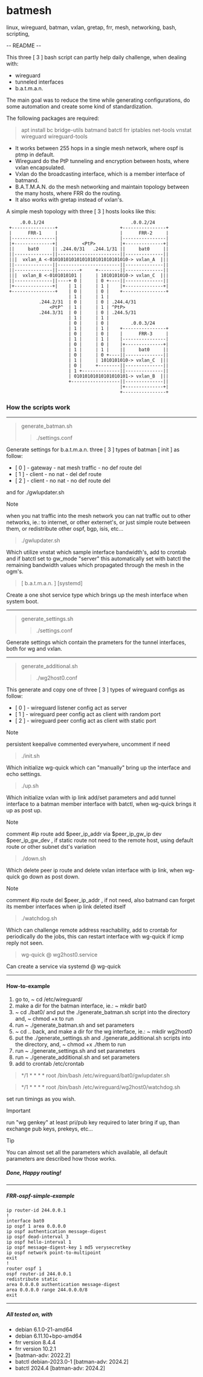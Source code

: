 # batmesh
linux, wireguard, batman, vxlan, gretap, frr, mesh, networking, bash, scripting, 

-- README --

This three [ 3 ] bash script can partly help daily challenge, when dealing with:

- wireguard
- tunneled interfaces
- b.a.t.m.a.n.

The main goal was to reduce the time while generating configurations, do some automation and create some kind of standardization.

The following packages are required:

> apt install bc bridge-utils batmand batctl frr iptables net-tools vnstat wireguard wireguard-tools

- It works between 255 hops in a single mesh network, where ospf is ptmp in default.
- Wireguard do the PtP tunneling and encryption between hosts, where vxlan encapsulated.
- Vxlan do the broadcasting interface, which is a member interface of batmand.
- B.A.T.M.A.N. do the mesh networking and maintain topology between the many hosts, where FRR do the routing.
- It also works with gretap instead of vxlan's.

A simple mesh topology with three [ 3 ] hosts looks like this:

             
         .0.0.1/24                                .0.0.2/24
     +----------------+                       +----------------+
     |      FRR-1     |                       |      FRR-2     |
     |----------------|                       |----------------|
     |+--------------+|         <PtP>         |+--------------+|
     ||     bat0     || .244.0/31   .244.1/31 ||     bat0     ||
     ||--------------||-----------------------||--------------||
     |||  vxlan_A <-01010101010101010101010101010-> vxlan_A  |||                        
     ||--------------||-----------------------||--------------||
     ||--------------||--------+     +--------||--------------||
     |||  vxlan_B <-0101010101 |     | 1010101010-> vxlan_C  ||| 
     ||--------------||----+ 0 |     | 0 +----||--------------||
     |+--------------+|    | 1 |     | 1 |    |+--------------+|
     +----------------+    | 0 |     | 0 |    +----------------+
                           | 1 |     | 1 | 
                .244.2/31  | 0 |     | 0 | .244.4/31
                    <PtP^  | 1 |     | 1 | ^PtP>
                .244.3/31  | 0 |     | 0 | .244.5/31
                           | 1 |     | 1 |
                           | 0 |     | 0 |        .0.0.3/24
                           | 1 |     | 1 |    +----------------+
                           | 0 |     | 0 |    |      FRR-3     |
                           | 1 |     | 1 |    |----------------|
                           | 0 |     | 0 |    |+--------------+|
                           | 1 |     | 1 |    ||     bat0     ||
                           | 0 |     | 0 +----||--------------||
                           | 1 |     | 1010101010-> vxlan_C  |||
                           | 0 |     +--------||--------------||
                           | 1 +--------------||--------------||
                           | 01010101010101010101-> vxlan_B  |||
                           +------------------||--------------||
                                              |+--------------+|
                                              +----------------+

### How the scripts work
---
> generate_batman.sh 
> > ./settings.conf

Generate settings for b.a.t.m.a.n. three [ 3 ] types of batman [ init ] as follow:
- [ 0 ] - gateway - nat mesh traffic - no def route del
- [ 1 ] - client - no nat - del def route
- [ 2 ] - client - no nat - no def route del

and for ./gwlupdater.sh
> [!NOTE]
> when you nat traffic into the mesh network you can nat traffic out to other networks, ie.: to internet, or other externet's, or just simple route between them, or redistribute other ospf, bgp, isis, etc...

> ./gwlupdater.sh 

Which utilize vnstat which sample interface bandwidth's, add to crontab and if batctl set to gw_mode "server" this automatically set with batctl the remaining bandwidth values which propagated through the mesh in the ogm's. 

> [ b.a.t.m.a.n. ] [systemd]

Create a one shot service type which brings up the mesh interface when system boot.

---

> generate_settings.sh
>> ./settings.conf

Generate settings which contain the prameters for the tunnel interfaces, both for wg and vxlan.

---

>  generate_additional.sh 
>> ./wg2host0.conf

This generate and copy one of three [ 3 ] types of wireguard configs as follow:
- [ 0 ] - wireguard listener config act as server
- [ 1 ] - wireguard peer config act as client with random port
- [ 2 ] - wireguard peer config act as client with static port
> [!NOTE]
> persistent keepalive commented everywhere, uncomment if need

> ./init.sh

Which initialize wg-quick which can "manually" bring up the interface and echo settings.

> ./up.sh

Which initialize vxlan with ip link add/set parameters and add tunnel interface to a batman member interface with batctl, when wg-quick brings it up as post up.
> [!NOTE]
> comment #ip route add $peer_ip_addr via $peer_ip_gw_ip dev $peer_ip_gw_dev , if static route not need to the remote host, using default route or other subnet dst's variation

> ./down.sh

Which delete peer ip route and delete vxlan interface with ip link, when wg-quick go down as post down.
> [!NOTE]
> comment #ip route del $peer_ip_addr , if not need, also batmand can forget its member interfaces when ip link deleted itself

> ./watchdog.sh

Which can challenge remote address reachability, add to crontab for periodically do the jobs, this can restart interface with wg-quick if icmp reply not seen.

> wg-quick @ wg2host0.service

Can create a service via systemd @ wg-quick 

---

#### How-to-example

1. go to, ~ cd /etc/wireguard/
2. make a dir for the batman interface, ie.: ~ mkdir bat0
3. ~ cd ./bat0/ and put the ./generate_batman.sh script into the directory and, ~ chmod +x to run
4. run ~ ./generate_batman.sh and set parameters
5. ~ cd .. back, and make a dir for the wg interface, ie.: ~ mkdir wg2host0
6. put the ./generate_settings.sh and ./generate_additional.sh scripts into the directory,
and, ~ chmod +x ./them to run
7. run ~ ./generate_settings.sh and set parameters 
8. run ~ ./generate_additional.sh and set parameters
9. add to crontab /etc/crontab
> */1 *     * * *   root  /bin/bash /etc/wireguard/bat0/gwlupdater.sh

> */1 *     * * *   root  /bin/bash /etc/wireguard/wg2host0/watchdog.sh

 set run timings as you wish. 
> [!IMPORTANT]
> run "wg genkey" at least pri/pub key required to later bring if up, than exchange pub keys, prekeys, etc...

> [!TIP]
> You can almost set all the parameters which available, all default parameters are described how those works.

##### Done, Happy routing! 

---

##### FRR-ospf-simple-example
              
    ip router-id 244.0.0.1
    !
    interface bat0
    ip ospf 1 area 0.0.0.0
    ip ospf authentication message-digest
    ip ospf dead-interval 3
    ip ospf hello-interval 1
    ip ospf message-digest-key 1 md5 verysecretkey
    ip ospf network point-to-multipoint
    exit
    !
    router ospf 1
    ospf router-id 244.0.0.1
    redistribute static
    area 0.0.0.0 authentication message-digest
    area 0.0.0.0 range 244.0.0.0/8
    exit

---
##### All tested on, with
- debian 6.1.0-21-amd64
- debian 6.11.10+bpo-amd64
- frr version 8.4.4
- frr version 10.2.1
- [batman-adv: 2022.2]
- batctl debian-2023.0-1 [batman-adv: 2024.2]
- batctl 2024.4 [batman-adv: 2024.2]

